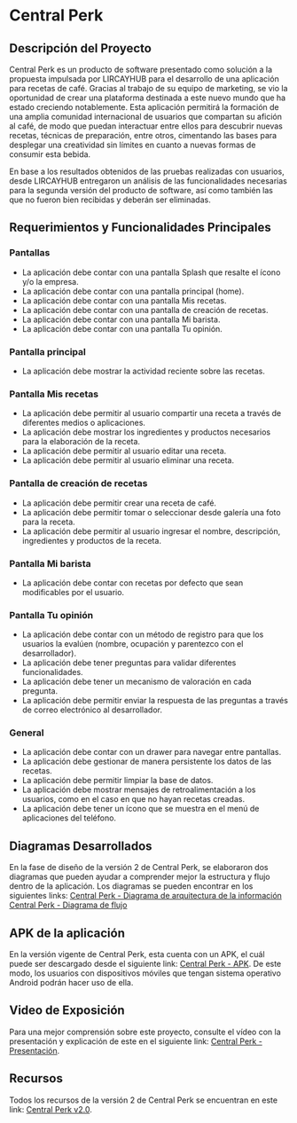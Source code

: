 
# Central Perk

## Descripción del Proyecto
Central Perk es un producto de software presentado como solución a la propuesta impulsada por LIRCAYHUB para el desarrollo de una aplicación para recetas de café. Gracias al trabajo de su equipo de marketing, se vio la oportunidad de crear una plataforma destinada a este nuevo mundo que ha estado creciendo notablemente. Esta aplicación permitirá la formación de una amplia comunidad internacional de usuarios que compartan su afición al café, de modo que puedan interactuar entre ellos para descubrir nuevas recetas, técnicas de preparación, entre otros, cimentando las bases para desplegar una creatividad sin límites en cuanto a nuevas formas de consumir esta bebida.

En base a los resultados obtenidos de las pruebas realizadas con usuarios, desde LIRCAYHUB entregaron un análisis de las funcionalidades necesarias para la segunda versión del producto de software, así como también las que no fueron bien recibidas y deberán ser eliminadas.

## Requerimientos y Funcionalidades Principales

### Pantallas
-   La aplicación debe contar con una pantalla Splash que resalte el ícono y/o la empresa.
-   La aplicación debe contar con una pantalla principal (home).
-   La aplicación debe contar con una pantalla Mis recetas.
-   La aplicación debe contar con una pantalla de creación de recetas.
-  La aplicación debe contar con una pantalla Mi barista.
- La aplicación debe contar con una pantalla Tu opinión.

### Pantalla principal
-   La aplicación debe mostrar la actividad reciente sobre las recetas.

### Pantalla Mis recetas

-   La aplicación debe permitir al usuario compartir una receta a través de diferentes medios o aplicaciones.
-   La aplicación debe mostrar los ingredientes y productos necesarios para la elaboración de la receta.
- La aplicación debe permitir al usuario editar una receta.
- La aplicación debe permitir al usuario eliminar una receta.

### Pantalla de creación de recetas

-   La aplicación debe permitir crear una receta de café.
-   La aplicación debe permitir tomar o seleccionar desde galería una foto para la receta.
- La aplicación debe permitir al usuario ingresar el nombre, descripción, ingredientes y productos de la receta.

### Pantalla Mi barista
- La aplicación debe contar con recetas por defecto que sean modificables por el usuario.

### Pantalla Tu opinión
- La aplicación debe contar con un método de registro para que los usuarios la evalúen (nombre, ocupación y parentezco con el desarrollador).
- La aplicación debe tener preguntas para validar diferentes funcionalidades.
- La aplicación debe tener un mecanismo de valoración en cada pregunta.
- La aplicación debe permitir enviar la respuesta de las preguntas a través de correo electrónico al desarrollador.

### General
- La aplicación debe contar con un drawer para navegar entre pantallas.
- La aplicación debe gestionar de manera persistente los datos de las recetas.
- La aplicación debe permitir limpiar la base de datos.
- La aplicación debe mostrar mensajes de retroalimentación a los usuarios, como en el caso en que no hayan recetas creadas.
- La aplicación debe tener un ícono que se muestra en el menú de aplicaciones del teléfono.

## Diagramas Desarrollados
En la fase de diseño de la versión 2 de Central Perk, se elaboraron dos diagramas que pueden ayudar a comprender mejor la estructura y flujo dentro de la aplicación. Los diagramas se pueden encontrar en los siguientes links:
[Central Perk - Diagrama de arquitectura de la información](https://alumnosutalca-my.sharepoint.com/:i:/g/personal/joediaz22_alumnos_utalca_cl/Ec8whW2PvtFEv-vNI-uASPMBRuHuEFVho21-rVsvc0PUeA?e=PhsFBg)
[Central Perk - Diagrama de flujo](https://alumnosutalca-my.sharepoint.com/:i:/g/personal/joediaz22_alumnos_utalca_cl/Ecq7h_QSM3JNiCP226gXex4BCxk9bMsa0dWBJKGgUyRApA?e=OQcgKS)

## APK de la aplicación
En la versión vigente de Central Perk, esta cuenta con un APK, el cuál puede ser descargado desde el siguiente link: [Central Perk - APK](https://alumnosutalca-my.sharepoint.com/:u:/g/personal/joediaz22_alumnos_utalca_cl/EYd_mePLWZxNk8iyfGnLvc0BUfLIkSjShEYGsuga8nZAcA?e=SfIY6K). De este modo, los usuarios con dispositivos móviles que tengan sistema operativo Android podrán hacer uso de ella.

## Video de Exposición
Para una mejor comprensión sobre este proyecto, consulte el vídeo con la presentación y explicación de este en el siguiente link: [Central Perk - Presentación](https://alumnosutalca-my.sharepoint.com/:f:/g/personal/joediaz22_alumnos_utalca_cl/EnM5BopzAzhOleNKsCN7LOsBL6mOwYPIkmJERFHbnUNYHw?e=08Suli).

## Recursos
Todos los recursos de la versión 2 de Central Perk se encuentran en este link: [Central Perk v2.0](https://alumnosutalca-my.sharepoint.com/:f:/g/personal/joediaz22_alumnos_utalca_cl/EiA5lnJnISBGtnEc4txI3ocBbGeKej0gvg1GWPsaWl9X3A?e=ZypnYT).
